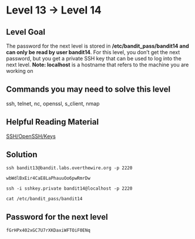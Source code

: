 # Level 13 → Level 14

## Level Goal
The password for the next level is stored in **/etc/bandit_pass/bandit14 and can only be read by user bandit14**. For this level, you don’t get the next password, but you get a private SSH key that can be used to log into the next level. **Note: localhost** is a hostname that refers to the machine you are working on

## Commands you may need to solve this level
ssh, telnet, nc, openssl, s_client, nmap

## Helpful Reading Material
[SSH/OpenSSH/Keys](https://help.ubuntu.com/community/SSH/OpenSSH/Keys)


## Solution
```
ssh bandit13@bandit.labs.overthewire.org -p 2220
```
```
wbWdlBxEir4CaE8LaPhauuOo6pwRmrDw
```
```
ssh -i sshkey.private bandit14@localhost -p 2220
```
```
cat /etc/bandit_pass/bandit14
```

## Password for the next level
```
fGrHPx402xGC7U7rXKDaxiWFTOiF0ENq
```
